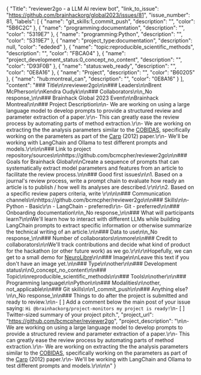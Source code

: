 {
  "Title": "reviewer2go - a LLM AI review bot",
  "link_to_issue": "https://github.com/brainhackorg/global2023/issues/81",
  "issue_number": 81,
  "labels": [
    {
      "name": "git_skills:1_commit_push",
      "description": "",
      "color": "5B6C2C"
    },
    {
      "name": "programming:documentation",
      "description": "",
      "color": "5319E7"
    },
    {
      "name": "programming:Python",
      "description": "",
      "color": "5319E7"
    },
    {
      "name": "project_type:documentation",
      "description": null,
      "color": "ededed"
    },
    {
      "name": "topic:reproducible_scientific_methods",
      "description": "",
      "color": "FBCA04"
    },
    {
      "name": "project_development_status:0_concept_no_content",
      "description": "",
      "color": "D93F0B"
    },
    {
      "name": "status:web_ready",
      "description": "",
      "color": "0E8A16"
    },
    {
      "name": "Project",
      "description": "",
      "color": "B60205"
    },
    {
      "name": "hub:montreal_can",
      "description": "",
      "color": "0E8A16"
    }
  ],
  "content": "### Title\n\nreviewer2go\n\n### Leaders\n\nBrent McPherson\r\nKendra Oudyk\n\n### Collaborators\n\n_No response_\n\n### Brainhack Global 2023 Event\n\nBrainhack Montreal\n\n### Project Description\n\n- We are working on using a large language model to develop prompts to provide a structured review and parameter extraction of  a paper.\r\n- This can greatly ease the review process by automating parts of method extraction.\r\n- We are working on extracting the the analysis parameters similar to the [COBIDAS](https://www.humanbrainmapping.org/i4a/pages/index.cfm?pageid=3728), specifically working on the parameters as part of the [Carp](https://www.frontiersin.org/articles/10.3389/fnins.2012.00149/full) (2012) paper.\r\n- We'll be working with LangChain and Ollama to test different prompts and models.\r\n\n\n### Link to project repository/sources\n\nhttps://github.com/bcmcpher/reviewer2go\n\n### Goals for Brainhack Global\n\nCreate a sequence of prompts that can systematically extract model parameters and features from an article to facilitate the review process.\n\n### Good first issues\n\n1. Based on a journal's review process, write a prompt chain to evaluate how ready an article is to publish / how well its analyses are described.\r\n\r\n2. Based on a specific review papers criteria, write \r\n\n\n### Communication channels\n\nhttps://github.com/bcmcpher/reviewer2go\n\n### Skills\n\n- Python - Basic\r\n    -  LangChain - preferred\r\n- Git - preferred\n\n### Onboarding documentation\n\n_No response_\n\n### What will participants learn?\n\nWe'll learn how to interact with different LLMs while building LangChain prompts to extract specific information or otherwise summarize the technical writing of an article.\n\n### Data to use\n\n_No response_\n\n### Number of collaborators\n\nmore\n\n### Credit to collaborators\n\nWe'll track contributions and decide what kind of product for the hackathon (or other future work) as we go.\r\n\r\nHopefully, we can get to a small demo for [NeuroLibre](https://neurolibre.org/)\n\n### Image\n\nLeave this text if you don't have an image yet.\n\n### Type\n\nother\n\n### Development status\n\n0_concept_no_content\n\n### Topic\n\nreproducible_scientific_methods\n\n### Tools\n\nother\n\n### Programming language\n\nPython\n\n### Modalities\n\nother, not_applicable\n\n### Git skills\n\n1_commit_push\n\n### Anything else?\n\n_No response_\n\n### Things to do after the project is submitted and ready to review.\n\n- [ ] Add a comment below the main post of your issue saying: `Hi @brainhackorg/project-monitors my project is ready!`\n- [ ] Twitter-sized summary of your project pitch.",
  "project_url": "https://github.com/bcmcpher/reviewer2go",
  "project_description": "\n\n- We are working on using a large language model to develop prompts to provide a structured review and parameter extraction of  a paper.\r\n- This can greatly ease the review process by automating parts of method extraction.\r\n- We are working on extracting the the analysis parameters similar to the [COBIDAS](https://www.humanbrainmapping.org/i4a/pages/index.cfm?pageid=3728), specifically working on the parameters as part of the [Carp](https://www.frontiersin.org/articles/10.3389/fnins.2012.00149/full) (2012) paper.\r\n- We'll be working with LangChain and Ollama to test different prompts and models.\r\n\n\n"
}